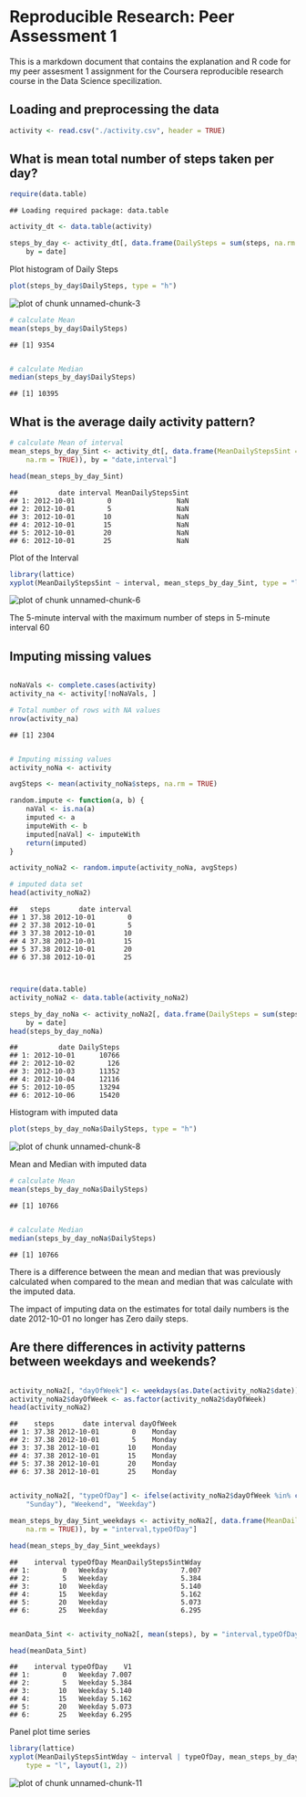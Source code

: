 
Reproducible Research: Peer Assessment 1
========================================================
This is a markdown document that contains the explanation and R code for my peer assesment 1 assignment for the
Coursera reproducible research course in the Data Science specilization.


## Loading and preprocessing the data


```r
activity <- read.csv("./activity.csv", header = TRUE)
```


## What is mean total number of steps taken per day?


```r
require(data.table)
```

```
## Loading required package: data.table
```

```r
activity_dt <- data.table(activity)

steps_by_day <- activity_dt[, data.frame(DailySteps = sum(steps, na.rm = TRUE)), 
    by = date]
```


Plot histogram of Daily Steps


```r
plot(steps_by_day$DailySteps, type = "h")
```

![plot of chunk unnamed-chunk-3](figure/unnamed-chunk-3.png) 




```r
# calculate Mean
mean(steps_by_day$DailySteps)
```

```
## [1] 9354
```

```r

# calculate Median
median(steps_by_day$DailySteps)
```

```
## [1] 10395
```


## What is the average daily activity pattern?


```r
# calculate Mean of interval
mean_steps_by_day_5int <- activity_dt[, data.frame(MeanDailySteps5int = mean(steps, 
    na.rm = TRUE)), by = "date,interval"]

head(mean_steps_by_day_5int)
```

```
##          date interval MeanDailySteps5int
## 1: 2012-10-01        0                NaN
## 2: 2012-10-01        5                NaN
## 3: 2012-10-01       10                NaN
## 4: 2012-10-01       15                NaN
## 5: 2012-10-01       20                NaN
## 6: 2012-10-01       25                NaN
```

Plot of the Interval


```r
library(lattice)
xyplot(MeanDailySteps5int ~ interval, mean_steps_by_day_5int, type = "l")
```

![plot of chunk unnamed-chunk-6](figure/unnamed-chunk-6.png) 


The 5-minute interval with the maximum number of steps in 5-minute interval 60

## Imputing missing values


```r

noNaVals <- complete.cases(activity)
activity_na <- activity[!noNaVals, ]

# Total number of rows with NA values
nrow(activity_na)
```

```
## [1] 2304
```

```r

# Imputing missing values
activity_noNa <- activity

avgSteps <- mean(activity_noNa$steps, na.rm = TRUE)

random.impute <- function(a, b) {
    naVal <- is.na(a)
    imputed <- a
    imputeWith <- b
    imputed[naVal] <- imputeWith
    return(imputed)
}

activity_noNa2 <- random.impute(activity_noNa, avgSteps)

# imputed data set
head(activity_noNa2)
```

```
##   steps       date interval
## 1 37.38 2012-10-01        0
## 2 37.38 2012-10-01        5
## 3 37.38 2012-10-01       10
## 4 37.38 2012-10-01       15
## 5 37.38 2012-10-01       20
## 6 37.38 2012-10-01       25
```

```r


require(data.table)
activity_noNa2 <- data.table(activity_noNa2)

steps_by_day_noNa <- activity_noNa2[, data.frame(DailySteps = sum(steps, na.rm = TRUE)), 
    by = date]
head(steps_by_day_noNa)
```

```
##          date DailySteps
## 1: 2012-10-01      10766
## 2: 2012-10-02        126
## 3: 2012-10-03      11352
## 4: 2012-10-04      12116
## 5: 2012-10-05      13294
## 6: 2012-10-06      15420
```


Histogram with imputed data


```r
plot(steps_by_day_noNa$DailySteps, type = "h")
```

![plot of chunk unnamed-chunk-8](figure/unnamed-chunk-8.png) 


Mean and Median with imputed data


```r
# calculate Mean
mean(steps_by_day_noNa$DailySteps)
```

```
## [1] 10766
```

```r

# calculate Median
median(steps_by_day_noNa$DailySteps)
```

```
## [1] 10766
```

There is a difference between the mean and median that was previously calculated when compared to the mean and median that was calculate with the imputed data.

The impact of imputing data on the estimates for total daily numbers is the date 2012-10-01 no longer has Zero daily steps.

## Are there differences in activity patterns between weekdays and weekends?


```r

activity_noNa2[, "dayOfWeek"] <- weekdays(as.Date(activity_noNa2$date))
activity_noNa2$dayOfWeek <- as.factor(activity_noNa2$dayOfWeek)
head(activity_noNa2)
```

```
##    steps       date interval dayOfWeek
## 1: 37.38 2012-10-01        0    Monday
## 2: 37.38 2012-10-01        5    Monday
## 3: 37.38 2012-10-01       10    Monday
## 4: 37.38 2012-10-01       15    Monday
## 5: 37.38 2012-10-01       20    Monday
## 6: 37.38 2012-10-01       25    Monday
```

```r

activity_noNa2[, "typeOfDay"] <- ifelse(activity_noNa2$dayOfWeek %in% c("Saturday", 
    "Sunday"), "Weekend", "Weekday")

mean_steps_by_day_5int_weekdays <- activity_noNa2[, data.frame(MeanDailySteps5intWday = mean(steps, 
    na.rm = TRUE)), by = "interval,typeOfDay"]

head(mean_steps_by_day_5int_weekdays)
```

```
##    interval typeOfDay MeanDailySteps5intWday
## 1:        0   Weekday                  7.007
## 2:        5   Weekday                  5.384
## 3:       10   Weekday                  5.140
## 4:       15   Weekday                  5.162
## 5:       20   Weekday                  5.073
## 6:       25   Weekday                  6.295
```

```r

meanData_5int <- activity_noNa2[, mean(steps), by = "interval,typeOfDay"]

head(meanData_5int)
```

```
##    interval typeOfDay    V1
## 1:        0   Weekday 7.007
## 2:        5   Weekday 5.384
## 3:       10   Weekday 5.140
## 4:       15   Weekday 5.162
## 5:       20   Weekday 5.073
## 6:       25   Weekday 6.295
```

Panel plot time series


```r
library(lattice)
xyplot(MeanDailySteps5intWday ~ interval | typeOfDay, mean_steps_by_day_5int_weekdays, 
    type = "l", layout(1, 2))
```

![plot of chunk unnamed-chunk-11](figure/unnamed-chunk-11.png) 

